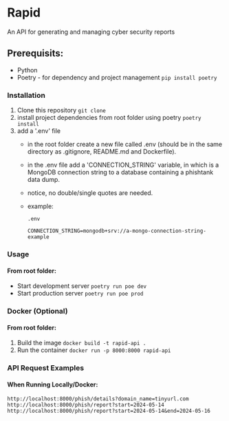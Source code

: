 # Rapid
An API for generating and managing cyber security reports

## Prerequisits:
- Python
- Poetry - for dependency and project management `pip install poetry`

### Installation
1. Clone this repository `git clone`
2. install project dependencies from root folder using poetry `poetry install`
3. add a '.env' file
    - in the root folder create a new file called .env (should be in the same directory as .gitignore, README.md and Dockerfile).
    - in the .env file add a 'CONNECTION_STRING' variable, in which is a MongoDB connection string to a database containing a phishtank data dump.
    - notice, no double/single quotes are needed.
    - example:

      `.env`

      ```
      CONNECTION_STRING=mongodb+srv://a-mongo-connection-string-example
      ```

### Usage
#### From root folder:
- Start development server `poetry run poe dev`
- Start production server `poetry run poe prod`

### Docker (Optional)
#### From root folder:
1. Build the image `docker build -t rapid-api .`
2. Run the container `docker run -p 8000:8000 rapid-api`

### API Request Examples
#### When Running Locally/Docker:
    http://localhost:8000/phish/details?domain_name=tinyurl.com
    http://localhost:8000/phish/report?start=2024-05-14
    http://localhost:8000/phish/report?start=2024-05-14&end=2024-05-16
